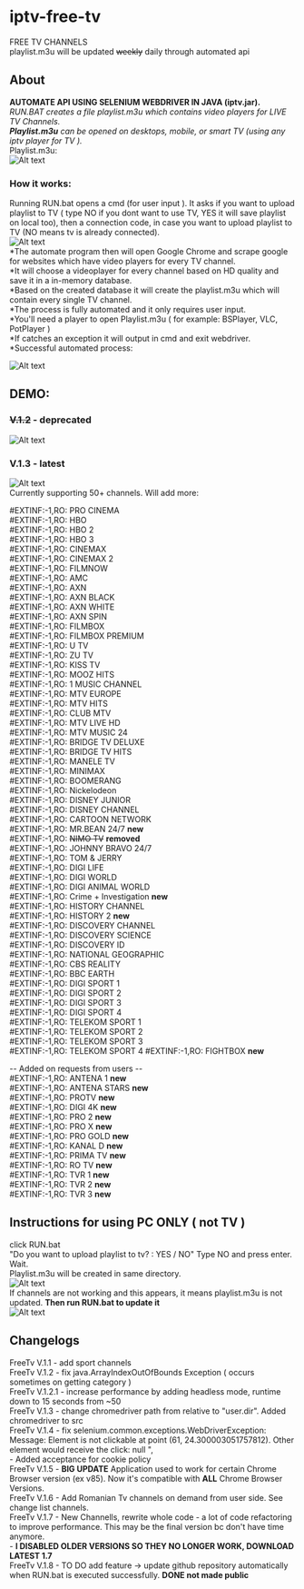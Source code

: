 # iptv-free-tv
FREE TV CHANNELS  
playlist.m3u will be updated ~~weekly~~ daily through automated api     
## About
**AUTOMATE API USING SELENIUM WEBDRIVER IN JAVA (iptv.jar).** *RUN.BAT creates a file playlist.m3u which contains video players for LIVE TV Channels.   
**Playlist.m3u** can be opened on desktops, mobile, or smart TV (using any iptv player for TV ).*  
Playlist.m3u:  
![Alt text](https://i.imgur.com/dJGyPEV.jpg)
### How it works:
Running RUN.bat opens a cmd (for user input ). It asks if you want to upload playlist to TV ( type NO if you dont want to use TV, YES it will save playlist on local too),
then a connection code, in case you want to upload playlist to TV (NO means tv is already connected).  
![Alt text](https://i.imgur.com/huMuSU7.jpg "Optional")  
*The automate program then will open Google Chrome and scrape google for websites which have video players for every TV channel.  
*It will choose a videoplayer for every channel based on HD quality and save it in a in-memory database.  
*Based on the created database it will create the playlist.m3u which will contain every single TV channel.  
*The process is fully automated and it only requires user input.  
*You'll need a player to open Playlist.m3u ( for example: BSPlayer, VLC, PotPlayer )  
*If catches an exception it will output in cmd and exit webdriver.  
*Successful automated process: 

![Alt text](https://i.imgur.com/3RBVhsN.jpg) 

## DEMO:   
### ~~V.1.2~~  - deprecated
![Alt text](https://media.giphy.com/media/S4Hl2Ljqig17XqbM5y/giphy.gif)   

### V.1.3 - latest
![Alt text](https://media.giphy.com/media/H7f4HiTzSUMrpQ78CU/giphy.gif)  
Currently supporting 50+ channels. Will add more:  

#EXTINF:-1,RO: PRO CINEMA  
#EXTINF:-1,RO: HBO  
#EXTINF:-1,RO: HBO 2  
#EXTINF:-1,RO: HBO 3  
#EXTINF:-1,RO: CINEMAX  
#EXTINF:-1,RO: CINEMAX 2  
#EXTINF:-1,RO: FILMNOW  
#EXTINF:-1,RO: AMC  
#EXTINF:-1,RO: AXN  
#EXTINF:-1,RO: AXN BLACK  
#EXTINF:-1,RO: AXN WHITE  
#EXTINF:-1,RO: AXN SPIN  
#EXTINF:-1,RO: FILMBOX  
#EXTINF:-1,RO: FILMBOX PREMIUM  
#EXTINF:-1,RO: U TV  
#EXTINF:-1,RO: ZU TV  
#EXTINF:-1,RO: KISS TV  
#EXTINF:-1,RO: MOOZ HITS  
#EXTINF:-1,RO: 1 MUSIC CHANNEL  
#EXTINF:-1,RO: MTV EUROPE  
#EXTINF:-1,RO: MTV HITS  
#EXTINF:-1,RO: CLUB MTV  
#EXTINF:-1,RO: MTV LIVE HD  
#EXTINF:-1,RO: MTV MUSIC 24  
#EXTINF:-1,RO: BRIDGE TV DELUXE  
#EXTINF:-1,RO: BRIDGE TV HITS  
#EXTINF:-1,RO: MANELE TV    
#EXTINF:-1,RO: MINIMAX  
#EXTINF:-1,RO: BOOMERANG  
#EXTINF:-1,RO: Nickelodeon  
#EXTINF:-1,RO: DISNEY JUNIOR  
#EXTINF:-1,RO: DISNEY CHANNEL  
#EXTINF:-1,RO: CARTOON NETWORK  
#EXTINF:-1,RO: MR.BEAN 24/7 **new**  
#EXTINF:-1,RO: ~~NIMO TV~~ **removed**  
#EXTINF:-1,RO: JOHNNY BRAVO 24/7  
#EXTINF:-1,RO: TOM & JERRY  
#EXTINF:-1,RO: DIGI LIFE  
#EXTINF:-1,RO: DIGI WORLD  
#EXTINF:-1,RO: DIGI ANIMAL WORLD  
#EXTINF:-1,RO: Crime + Investigation  **new**  
#EXTINF:-1,RO: HISTORY CHANNEL  
#EXTINF:-1,RO: HISTORY 2 **new**      
#EXTINF:-1,RO: DISCOVERY CHANNEL  
#EXTINF:-1,RO: DISCOVERY SCIENCE  
#EXTINF:-1,RO: DISCOVERY ID  
#EXTINF:-1,RO: NATIONAL GEOGRAPHIC  
#EXTINF:-1,RO: CBS REALITY  
#EXTINF:-1,RO: BBC EARTH  
#EXTINF:-1,RO: DIGI SPORT 1   
#EXTINF:-1,RO: DIGI SPORT 2   
#EXTINF:-1,RO: DIGI SPORT 3    
#EXTINF:-1,RO: DIGI SPORT 4   
#EXTINF:-1,RO: TELEKOM SPORT 1   
#EXTINF:-1,RO: TELEKOM SPORT 2   
#EXTINF:-1,RO: TELEKOM SPORT 3   
#EXTINF:-1,RO: TELEKOM SPORT 4 
#EXTINF:-1,RO: FIGHTBOX **new**  

-- Added on requests from users --  
#EXTINF:-1,RO: ANTENA 1  **new**   
#EXTINF:-1,RO: ANTENA STARS  **new**    
#EXTINF:-1,RO: PROTV     **new**   
#EXTINF:-1,RO: DIGI 4K   **new**   
#EXTINF:-1,RO: PRO 2     **new**    
#EXTINF:-1,RO: PRO X     **new**     
#EXTINF:-1,RO: PRO GOLD  **new**  
#EXTINF:-1,RO: KANAL D   **new**   
#EXTINF:-1,RO: PRIMA TV  **new**   
#EXTINF:-1,RO: RO TV     **new**     
#EXTINF:-1,RO: TVR 1     **new**    
#EXTINF:-1,RO: TVR 2     **new**   
#EXTINF:-1,RO: TVR 3     **new**   
 
    

## Instructions for using PC ONLY ( not TV ) 
click RUN.bat  
"Do you want to upload playlist to tv? : YES / NO" Type NO and press enter. Wait.  
Playlist.m3u will be created in same directory.  
![Alt text](https://i.imgur.com/z29iG1T.jpg)  
If channels are not working and this appears, it means playlist.m3u is not updated. **Then run RUN.bat to update it**   
![Alt text](https://i.imgur.com/Kg9cGcP.jpg)
## Changelogs  
FreeTv V.1.1 - add sport channels  
FreeTv V.1.2 - fix java.ArrayIndexOutOfBounds Exception ( occurs sometimes on getting category )  
FreeTv V.1.2.1 - increase performance by adding headless mode, runtime down to 15 seconds from ~50  
FreeTv V.1.3  - change chromedriver path from relative to "user.dir". Added chromedriver to src  
FreeTv V.1.4 - fix selenium.common.exceptions.WebDriverException: Message: Element is not clickable at point (61, 24.300003051757812). Other element would receive the click: null ",  
             - Added acceptance for cookie policy  
FreeTv V.1.5 - **BIG UPDATE** Application used to work for certain Chrome Browser version (ex v85). Now it's compatible with **ALL** Chrome Browser Versions.  
FreeTv V.1.6 - Add Romanian Tv channels on demand from user side. See change list channels.  
FreeTv V.1.7 - New Channells, rewrite whole code - a lot of code refactoring to improve performance. This may be the final version bc don't have time anymore.  
	     - **I DISABLED OLDER VERSIONS SO THEY NO LONGER WORK, DOWNLOAD LATEST 1.7**  
FreeTv V.1.8 - TO DO add feature -> update github repository automatically when RUN.bat is executed successfully. **DONE not made public**  
